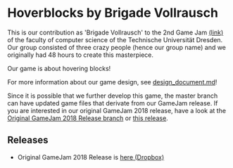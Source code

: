 # Hoverblocks by Brigade Vollrausch

This is our contribution as 'Brigade Vollrausch' to the 2nd Game Jam [(link)](https://imld.de/gamejam/) of the faculty of computer science of the Technische Universität Dresden. Our group consisted of three crazy people (hence our group name) and we originally had 48 hours to create this masterpiece. 

Our game is about hovering blocks!

For more information about our game design, see [design_document.md](design_document.md)!

Since it is possible that we further develop this game, the master branch can have updated game files that derivate from our GameJam release. If you are interested in our original GameJam 2018 release, have a look at the [Original GameJam 2018 Release branch](../../tree/Original_GameJam_Release) or [this release](../../releases/tag/v1.0).

## Releases

* Original GameJam 2018 Release is [here (Dropbox)](https://www.dropbox.com/s/frym1ccezrul49l/Hoverblocks_GameJam2018_Original_Release.zip?dl=0)
